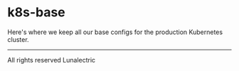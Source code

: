# k8s-base

Here's where we keep all our base configs for the production Kubernetes cluster.

---

All rights reserved Lunalectric